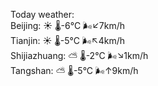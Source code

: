 Today weather:  
Beijing: ☀️   🌡️-6°C 🌬️↙7km/h  
Tianjin: ☀️   🌡️-5°C 🌬️↖4km/h  
Shijiazhuang: ⛅️  🌡️-2°C 🌬️↘1km/h  
Tangshan: ⛅️  🌡️-5°C 🌬️↑9km/h  
